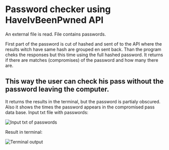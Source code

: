 <h1>Password checker using HaveIvBeenPwned API</h1>

An external file is read. File contains passwords.

First part of the password is cut of hashed and sent of to the API where the results witch have same hash are grouped en sent back.
Than the program cheks the responses but this time using the full hashed password. It returns if there are matches (compromises) of the password and how many there are.

<h2>This way the user can check his pass without the password leaving the computer.</h2> 

It returns the results in the terminal, but the password is partialy obscured. Also it shows the times the password appears in the compromised pass data base.
Input txt file with passwords:

![Input txt of passwords](https://imgur.com/xEKftve.png)

Result in terminal:

![Terminal output](https://i.imgur.com/Ba8eWi9.png)

